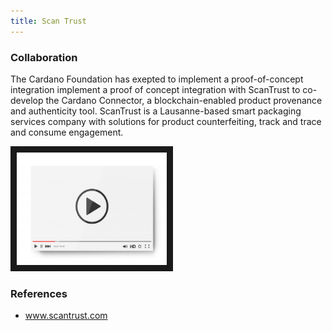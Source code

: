 ```yaml
---
title: Scan Trust
---
```



### Collaboration
The Cardano Foundation has exepted to implement a proof-of-concept integration implement a proof of concept integration with ScanTrust to co-develop the Cardano Connector, a blockchain-enabled product provenance and authenticity tool. ScanTrust is a Lausanne-based smart packaging services company with solutions for product counterfeiting, track and trace and consume engagement. 


<a href="http://www.youtube.com/watch?feature=player_embedded&v=6g57R9SQPkY
" target="_blank"><img src="/assets/images/video-player-bar-template.jpg" 
alt="Interview" width="240" height="180" border="10" /></a>


### References
* <a href="https://www.scantrust.com/" target="_blank">www.scantrust.com</a>
